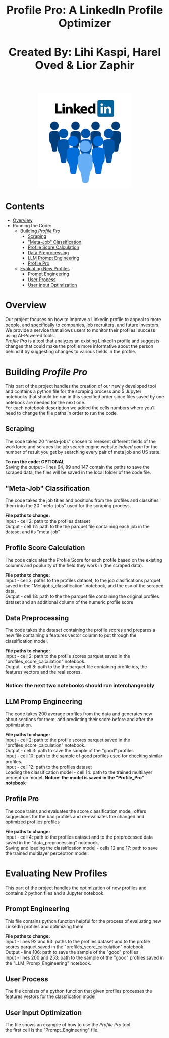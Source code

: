 <h1 align='center' style="text-align:center; font-weight:bold; font-size:2.5em"> Profile Pro: A LinkedIn Profile Optimizer</h1>
<h3 align='center' style="text-align:center; font-weight:bold; font-size:2.5em"> Created By: Lihi Kaspi, Harel Oved & Lior Zaphir</h3>
<br>

<p align="center">
  <img src="Photos/linkedin_photo.png" alt="Logo" width="300" height="300">

# Contents
- [Overview](#Overview)
- Running the Code:
  - [Building *Profile Pro*](#Building-Profile-Pro)
    - [Scraping](#Scraping)
    - ["Meta-Job" Classification](#"Meta-Job"-Classification)
    - [Profile Score Calculation](#Profile-Score-Calculation)
    - [Data Preprocessing](#Data-Preprocessing)
    - [LLM Prompt Engineering](#LLM-Promp-Engineering)
    - [Profile Pro](#Profile-Pro) 
  - [Evaluating New Profiles](#Evaluating-New-Profiles)
    - [Prompt Engineering](#Promp-Engineering)
    - [User Process](#User-Process)
    - [User Input Optimization](#User-Input-Optimization)
    

# Overview
Our project focuses on how to improve a LinkedIn profile to appeal to more people, and specifically to companies, job recruiters, and future investors. <br>
We provide a service that allows users to monitor their profiles' success using AI-Powered tools. <br>
*Profile Pro* is a tool that analyzes an existing LinkedIn profile and suggests changes that could make the profile more informative about the person behind it by suggesting changes to various fields in the profile.


# Building *Profile Pro*
This part of the project handles the creation of our newly developed tool and contains a python file for the scraping process and 5 Jupyter notebooks that should be run in this specified order since files saved by one notebook are needed for the next one. <br>
For each notebook description we added the cells numbers where you'll need to change the file paths in order to run the code.

## Scraping
The code takes 20 "meta-jobs" chosen to reresent different fields of the workforce and scrapes the job search engine website *indeed.com* for the number of result you get by searching every pair of meta job and US state. 

**To run the code: OPTIONAL** <br>
Saving the output - lines 64, 89 and 147 contain the paths to save the scraped data, the files will be saved in the local folder of the code file.

## "Meta-Job" Classification
The code takes the job titles and positions from the profiles and classifies them into the 20 "meta-jobs" used for the scraping process.

**File paths to change:** <br>
Input - cell 2: path to the profiles dataset <br> 
Output - cell 12: path to the the parquet file containing each job in the dataset and its "meta-job"

## Profile Score Calculation
The code calculates the Profile Score for each profile based on the existing columns and poplurity of the field they work in (the scraped data).

**File paths to change:** <br>
Input - cell 3: paths to the profiles dataset, to the job clasifications parquet saved in the "Metajobs_classification" notebook, and the csv of the scraped data.  <br> 
Output - cell 18: path to the the parquet file containing the original profiles dataset and an additional column of the numeric profile score

## Data Preprocessing
The code takes the dataset containing the profile scores and prepares a new file containing a features vector column to put through the classification model.

**File paths to change:** <br>
Input - cell 2: path to the profile scores parquet saved in the "profiles_score_calculation" notebook.  <br> 
Output - cell 8: path to the the parquet file containing profile ids, the features vectors and the real scores.

### Notice: the next two notebooks should run interchangeably
## LLM Promp Engineering
The code takes 200 average profiles from the data and generates new about sections for them, and predicting their score before and after the optimization.

**File paths to change:** <br>
Input - cell 2: path to the profile scores parquet saved in the "profiles_score_calculation" notebook.  <br>
Output - cell 3: path to save the sample of the "good" profiles <br>
Input - cell 10: path to the sample of good profiles used for checking similar profiles.<br>
Input - cell 12: path to the profiles dataset<br>
Loading the classification model - cell 14: path to the trained multilayer perceptron model. **Notice: the model is saved in the "Profile_Pro" notebook**<br>


## Profile Pro
The code trains and evaluates the score classification model, offers suggestions for the bad profiles and re-evaluates the changed and optimized profiles profiles

**File paths to change:** <br>
Input - cell 4: path to the profiles dataset and to the preprocessed data saved in the "data_preprocessing" notebook. <br>
Saving and loading the classification model - cells 12 and 17: path to save the trained multilayer perceptron model.

# Evaluating New Profiles
This part of the project handles the optimization of new profiles and contains 2 python files and a Jupyter notebook.

## Prompt Engineering
This file contains python function helpful for the process of evaluating new LinkedIn profiles and optimizing them.

**File paths to change:** <br>
Input - lines 92 and 93: paths to the profiles dataset and to the profile scores parquet saved in the "profiles_score_calculation" notebook. <br>
Output - line 106: path to save the sample of the "good" profiles <br>
Input - lines 200 and 253: path to the sample of the "good" profiles saved in the "LLM_Promp_Engineering" notebook.

## User Process
The file consists of a python function that given profiles processes the features vestors for the classfication model

## User Input Optimization
The file shows an example of how to use the *Profile Pro* tool. <br>
the first cell is the "Prompt_Engineering" file.
